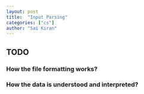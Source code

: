 ```yaml
---
layout: post
title:  "Input Parsing"
categories: ["cs"]
author: "Sai Kiran"
---
```


## TODO
### How the file formatting works?
### How the data is understood and interpreted?